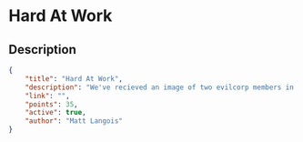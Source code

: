 # Hard At Work

## Description

```json
{
    "title": "Hard At Work",
    "description": "We've recieved an image of two evilcorp members in a video call. Take a look for any hidden messages",
    "link": "",
    "points": 35,
    "active": true,
    "author": "Matt Langois"
}
```
